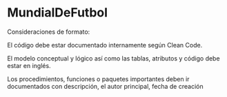 # MundialDeFutbol

Consideraciones de formato:

El código debe estar documentado 
internamente según Clean Code.

El modelo conceptual y lógico así 
como las tablas, atributos y código 
debe estar en inglés.

Los procedimientos, funciones o 
paquetes importantes deben ir 
documentados con descripción, el 
autor principal, fecha de creación
